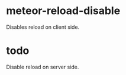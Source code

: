 meteor-reload-disable
=====================

Disables reload on client side.

todo
====
Disable reload on server side.
